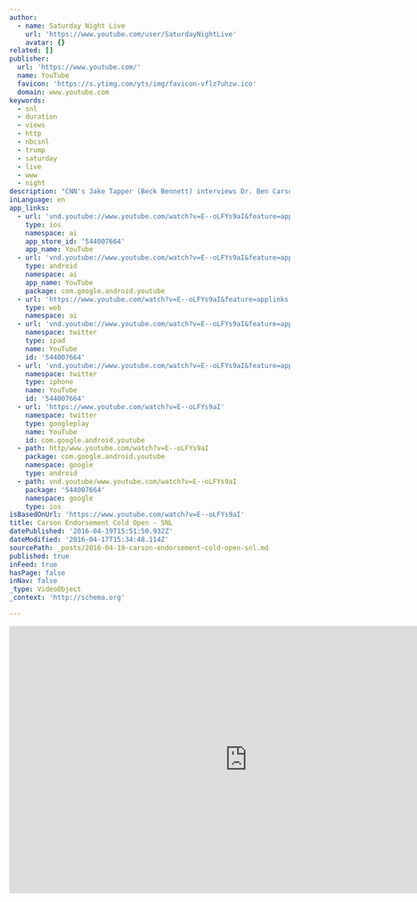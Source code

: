 ```yaml
---
author:
  - name: Saturday Night Live
    url: 'https://www.youtube.com/user/SaturdayNightLive'
    avatar: {}
related: []
publisher:
  url: 'https://www.youtube.com/'
  name: YouTube
  favicon: 'https://s.ytimg.com/yts/img/favicon-vflz7uhzw.ico'
  domain: www.youtube.com
keywords:
  - snl
  - duration
  - views
  - http
  - nbcsnl
  - trump
  - saturday
  - live
  - www
  - night
description: "CNN's Jake Tapper (Beck Bennett) interviews Dr. Ben Carson (Jay Pharoah) after his endorsement of Donald Trump (Darrell Hammond) and checks in with Sen. Bernie Sanders (Larry David)."
inLanguage: en
app_links:
  - url: 'vnd.youtube://www.youtube.com/watch?v=E--oLFYs9aI&feature=applinks'
    type: ios
    namespace: ai
    app_store_id: '544007664'
    app_name: YouTube
  - url: 'vnd.youtube://www.youtube.com/watch?v=E--oLFYs9aI&feature=applinks'
    type: android
    namespace: ai
    app_name: YouTube
    package: com.google.android.youtube
  - url: 'https://www.youtube.com/watch?v=E--oLFYs9aI&feature=applinks'
    type: web
    namespace: ai
  - url: 'vnd.youtube://www.youtube.com/watch?v=E--oLFYs9aI&feature=applinks'
    namespace: twitter
    type: ipad
    name: YouTube
    id: '544007664'
  - url: 'vnd.youtube://www.youtube.com/watch?v=E--oLFYs9aI&feature=applinks'
    namespace: twitter
    type: iphone
    name: YouTube
    id: '544007664'
  - url: 'https://www.youtube.com/watch?v=E--oLFYs9aI'
    namespace: twitter
    type: googleplay
    name: YouTube
    id: com.google.android.youtube
  - path: http/www.youtube.com/watch?v=E--oLFYs9aI
    package: com.google.android.youtube
    namespace: google
    type: android
  - path: vnd.youtube/www.youtube.com/watch?v=E--oLFYs9aI
    package: '544007664'
    namespace: google
    type: ios
isBasedOnUrl: 'https://www.youtube.com/watch?v=E--oLFYs9aI'
title: Carson Endorsement Cold Open - SNL
datePublished: '2016-04-19T15:51:50.932Z'
dateModified: '2016-04-17T15:34:48.114Z'
sourcePath: _posts/2016-04-19-carson-endorsement-cold-open-snl.md
published: true
inFeed: true
hasPage: false
inNav: false
_type: VideoObject
_context: 'http://schema.org'

---
```

<iframe src="https://cdn.embedly.com/widgets/media.html?src=https%3A%2F%2Fwww.youtube.com%2Fembed%2FE--oLFYs9aI%3Ffeature%3Doembed&amp;url=https%3A%2F%2Fwww.youtube.com%2Fwatch%3Fv%3DE--oLFYs9aI&amp;image=https%3A%2F%2Fi.ytimg.com%2Fvi%2FE--oLFYs9aI%2Fhqdefault.jpg&amp;key=b7d04c9b404c499eba89ee7072e1c4f7&amp;type=text%2Fhtml&amp;schema=youtube" width="854" height="480" scrolling="no" frameborder="0" allowfullscreen="allowfullscreen" style=""></iframe>